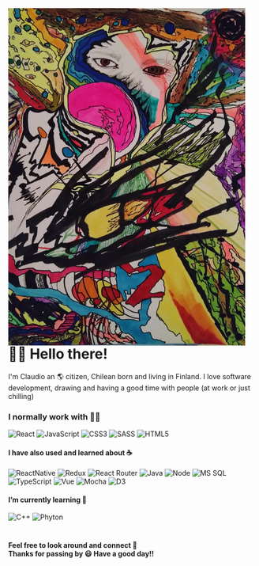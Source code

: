 <img src="https://github.com/Claudiferock/Claudiferock/blob/master/IMG_20181109_090457_295(2).jpg" alt="drawing" width="480" align="left">

# 🙋‍♂️ Hello there!

I'm Claudio an 🌎 citizen, Chilean born and living in Finland. I love software development, drawing and having a good time with people (at work or just chilling)

### I normally work with 👨‍💻

![React](https://img.shields.io/badge/-React-20232A?logo=react&logoColor=61DAFB)
![JavaScript](https://img.shields.io/badge/-JavaScript-%23F7DF1C?logo=javascript&logoColor=333333)
![CSS3](https://img.shields.io/badge/-CSS3-%231572B6?&logo=css3)
![SASS](https://img.shields.io/badge/Sass-CC6699?logo=sass&logoColor=white)
![HTML5](https://img.shields.io/badge/-HTML5-%23E44D27?logo=html5&logoColor=ffffff)

#### I have also used and learned about ☕

![ReactNative](https://img.shields.io/badge/React_Native-20232A?logo=react&logoColor=61DAFB)
![Redux](https://img.shields.io/badge/Redux-593D88?logo=redux&logoColor=white)
![React Router](https://img.shields.io/badge/React_Router-CA4245?logo=react-router&logoColor=white)
![Java](http://img.shields.io/badge/-Java-5B4638?logo=java&logoColor=cc3333&color=white)
![Node](https://img.shields.io/badge/Node.js-43853D?logo=node.js&logoColor=white)
![MS SQL](https://img.shields.io/badge/-Microsoft_SQL_Server-CC2927?logo=microsoft-sql-server)
![TypeScript](https://img.shields.io/badge/TypeScript-007ACC?logo=typescript&logoColor=white)
![Vue](https://img.shields.io/badge/Vue.js-35495E?logo=vue.js&logoColor=4FC08D)
![Mocha](https://img.shields.io/badge/Mocha-white?logo=mocha&logoColor=#c29d7f)
![D3](https://img.shields.io/badge/D3-white?logo=d3.js&logoColor=#d4742b)

#### I’m currently learning 🌱

![C++](https://img.shields.io/badge/C%2B%2B-00599C?logo=c%2B%2B&logoColor=#c29d7f)
![Phyton](https://img.shields.io/badge/Python-14354C?logo=python&logoColor=ffdf76)

#

#### Feel free to look around and connect 💬 </br> Thanks for passing by 😃 Have a good day!!




<!--
**Claudiferock/Claudiferock** is a ✨ _special_ ✨ repository because its `README.md` (this file) appears on your GitHub profile.

Here are some ideas to get you started:

- 🔭 I’m currently working on ...
- 🌱 I’m currently learning ...
- 👯 I’m looking to collaborate on ...
- 🤔 I’m looking for help with ...
- 💬 Ask me about ...
- 📫 How to reach me: ...
- 😄 Pronouns: ...
- ⚡ Fun fact: ...
-->
